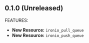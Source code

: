 ## 0.1.0 (Unreleased)

FEATURES:

* **New Resource:** `ironio_pull_queue`
* **New Resource:** `ironio_push_queue`

